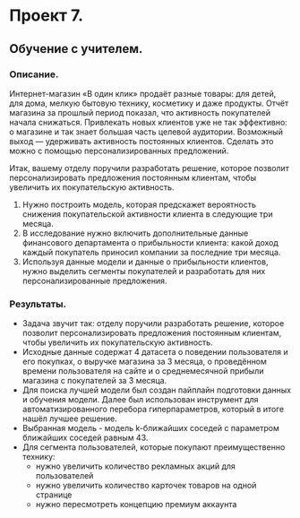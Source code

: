 # Проект 7.

## Обучение с учителем.

### Описание.

Интернет-магазин «В один клик» продаёт разные товары: для детей, для дома, мелкую бытовую технику, косметику и даже продукты. Отчёт магазина за прошлый период показал, что активность покупателей начала снижаться. Привлекать новых клиентов уже не так эффективно: о магазине и так знает большая часть целевой аудитории. Возможный выход — удерживать активность постоянных клиентов. Сделать это можно с помощью персонализированных предложений.

Итак, вашему отделу поручили разработать решение, которое позволит персонализировать предложения постоянным клиентам, чтобы увеличить их покупательскую активность.

1. Нужно построить модель, которая предскажет вероятность снижения покупательской активности клиента в следующие три месяца.
2. В исследование нужно включить дополнительные данные финансового департамента о прибыльности клиента: какой доход каждый покупатель приносил компании за последние три месяца.
3. Используя данные модели и данные о прибыльности клиентов, нужно выделить сегменты покупателей и разработать для них персонализированные предложения.

### Результаты.

- Задача звучит так: отделу поручили разработать решение, которое позволит персонализировать предложения постоянным клиентам, чтобы увеличить их покупательскую активность.
- Исходные данные содержат 4 датасета о поведении пользователя и его покупках, о выручке магазина за 3 месяца, о проведённом времени пользователя на сайте и о среднемесячной прибыли магазина с покупателей за 3 месяца.
- Для поиска лучшей модели был создан пайплайн подготовки данных и обучения модели. Далее был использован инструмент для автоматизированного перебора гиперпараметров, который в итоге нашёл лучшее решение.
- Выбранная модель - модель k-ближайших соседей с параметром ближайших соседей равным 43.
- Для сегмента пользователей, которые покупают преимущественно технику:
    + нужно увеличить количество рекламных акций для пользователей
    + нужно увеличить количество карточек товаров на одной странице
    + нужно пересмотреть концепцию премиум аккаунта